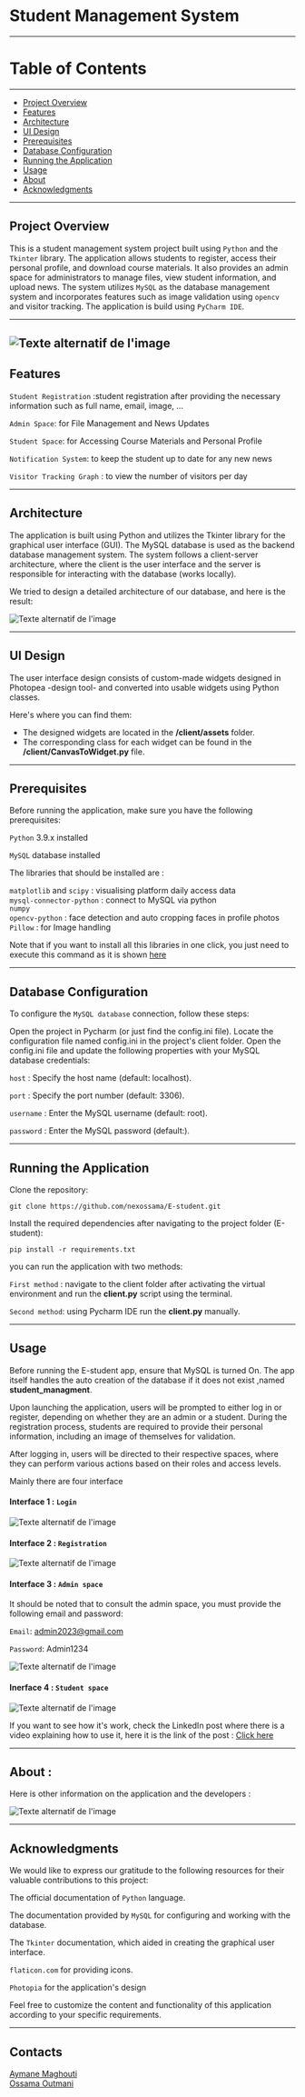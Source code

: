 # Student Management System
---

# Table of Contents
---

- [Project Overview](#project-overview)
- [Features](#features)
- [Architecture](#architecture)
- [UI Design](#ui-design)
- [Prerequisites](#prerequisites)
- [Database Configuration](#database-configuration)
- [Running the Application](#running-the-application)
- [Usage](#usage)
- [About](#about)
- [Acknowledgments](#acknowledgments)


---

## Project Overview

This is a student management system project built using `Python` and the `Tkinter` library. The application allows students to register, access their personal profile, and download course materials. It also provides an admin space for administrators to manage files, view student information, and upload news. The system utilizes `MySQL` as the database management system and incorporates features such as image validation using `opencv` and visitor tracking. The application is build using  `PyCharm IDE`.

---
![Texte alternatif de l'image](images/logo.png)
---

## Features

`Student Registration` :student registration after providing the necessary information such as full name, email, image, ...

`Admin Space`: for File Management and News Updates

`Student Space`: for Accessing Course Materials and Personal Profile

`Notification System`: to keep the student up to date for any new news

`Visitor Tracking Graph` : to view the number of visitors per day

---

## Architecture

The application is built using Python and utilizes the Tkinter library for the graphical user interface (GUI). The MySQL database is used as the backend database management system. The system follows a client-server architecture, where the client is the user interface and the server is responsible for interacting with the database (works locally).

We tried to design a detailed architecture of our database, and here is the result:

![Texte alternatif de l'image](images/E_R.png)

---

## UI Design

The user interface design consists of custom-made widgets designed in Photopea -design tool- and converted into usable widgets using Python classes.

Here's where you can find them:

- The designed widgets are located in the **/client/assets** folder.
- The corresponding class for each widget can be found in the **/client/CanvasToWidget.py** file.


---


## Prerequisites

Before running the application, make sure you have the following prerequisites:

`Python` 3.9.x installed 

`MySQL` database installed

The libraries that should be installed are :

`matplotlib` and `scipy` : visualising platform daily access data\
`mysql-connector-python` : connect to MySQL via python\
`numpy`\
`opencv-python` : face detection and auto cropping faces in profile photos\
`Pillow` : for Image handling

Note that if you want to install all this libraries in one click, you just need to execute this command as it is shown [here](#running-the-application)

---

## Database Configuration

To configure the `MySQL database` connection, follow these steps:

Open the project in Pycharm (or just find the config.ini file).
Locate the configuration file named config.ini in the project's client folder.
Open the config.ini file and update the following properties with your MySQL database credentials:

`host` : Specify the host name (default: localhost).

`port` : Specify the port number (default: 3306).

`username` : Enter the MySQL username (default: root).

`password` : Enter the MySQL password (default:).

---

## Running the Application

Clone the repository:

`git clone https://github.com/nexossama/E-student.git`

Install the required dependencies after navigating to the project folder (E-student):

`pip install -r requirements.txt`

you can run the application with two methods: 

`First method` : navigate to the client folder after activating the virtual environment and run the **client.py** script using the terminal.

`Second method`: using Pycharm IDE run the **client.py** manually.

---

## Usage

Before running the E-student app, ensure that MySQL is turned On. The app itself handles the auto creation of the database if it does not exist ,named **student_managment**.

Upon launching the application, users will be prompted to either log in or register, depending on whether they are an admin or a student. During the registration process, students are required to provide their personal information, including an image of themselves for validation.

After logging in, users will be directed to their respective spaces, where they can perform various actions based on their roles and access levels.

Mainly there are four interface

#### Interface 1 : `Login`

![Texte alternatif de l'image](images/login.png)

#### Interface 2 : `Registration`

![Texte alternatif de l'image](images/registration.png)

#### Interface 3 : `Admin space`

It should be noted that to consult the admin space, you must provide the following email and password:

`Email`: admin2023@gmail.com

`Password`: Admin1234

![Texte alternatif de l'image](images/admin.png)

#### Inerface 4 : `Student space`

![Texte alternatif de l'image](images/student.png)


If you want to see how it's work, check the LinkedIn post where there is a video explaining how to use it, here it is the link of the post  : <a href="https://www.linkedin.com/feed/update/urn:li:activity:7086787315267723264/" target="_blank">Click here</a>

---

## About : 
Here is other information on the application and the developers :

![Texte alternatif de l'image](images/about.png)

---

## Acknowledgments
We would like to express our gratitude to the following resources for their valuable contributions to this project:

The official documentation of `Python` language.

The documentation provided by `MySQL` for configuring and working with the database.

The `Tkinter` documentation, which aided in creating the graphical user interface.

`flaticon.com` for providing icons.

`Photopia`  for the application's design


Feel free to customize the content and functionality of this application according to your specific requirements.

---

## Contacts

<a href="https://www.linkedin.com/in/aymane-maghouti/" target="_blank">Aymane Maghouti</a>\
<a href="https://www.linkedin.com/in/ossama-outmani/" target="_blank">Ossama Outmani</a>